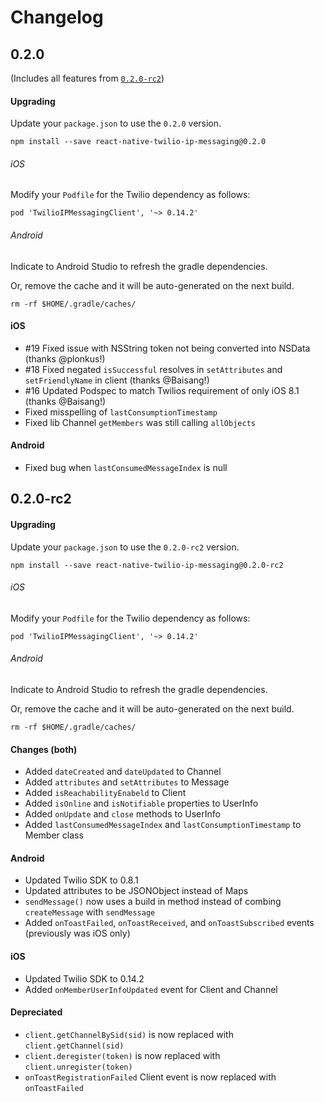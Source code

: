 # Changelog

## 0.2.0

(Includes all features from [`0.2.0-rc2`](020-rc2))

#### Upgrading
Update your `package.json` to use the `0.2.0` version.
```
npm install --save react-native-twilio-ip-messaging@0.2.0
```

###### iOS
Modify your `Podfile` for the Twilio dependency as follows:
```
pod 'TwilioIPMessagingClient', '~> 0.14.2'
```

###### Android
Indicate to Android Studio to refresh the gradle dependencies.

Or, remove the cache and it will be auto-generated on the next build.

```
rm -rf $HOME/.gradle/caches/
```

#### iOS
- #19 Fixed issue with NSString token not being converted into NSData (thanks @plonkus!)
- #18 Fixed negated `isSuccessful` resolves in `setAttributes` and `setFriendlyName` in client (thanks @Baisang!)
- #16 Updated Podspec to match Twilios requirement of only iOS 8.1 (thanks @Baisang!)
- Fixed misspelling of `lastConsumptionTimestamp`
- Fixed lib Channel `getMembers` was still calling `allObjects`

#### Android
- Fixed bug when `lastConsumedMessageIndex` is null

## 0.2.0-rc2

#### Upgrading
Update your `package.json` to use the `0.2.0-rc2` version.
```
npm install --save react-native-twilio-ip-messaging@0.2.0-rc2
```

###### iOS
Modify your `Podfile` for the Twilio dependency as follows:
```
pod 'TwilioIPMessagingClient', '~> 0.14.2'
```

###### Android
Indicate to Android Studio to refresh the gradle dependencies.

Or, remove the cache and it will be auto-generated on the next build.

```
rm -rf $HOME/.gradle/caches/
```

#### Changes (both)
- Added `dateCreated` and `dateUpdated` to Channel
- Added `attributes` and `setAttributes` to Message
- Added `isReachabilityEnabeld` to Client
- Added `isOnline` and `isNotifiable` properties to UserInfo
- Added `onUpdate` and `close` methods to UserInfo
- Added `lastConsumedMessageIndex` and `lastConsumptionTimestamp` to Member class

#### Android
- Updated Twilio SDK to 0.8.1
- Updated attributes to be JSONObject instead of Maps
- `sendMessage()` now uses a build in method instead of combing `createMessage` with `sendMessage`
- Added `onToastFailed`, `onToastReceived`, and `onToastSubscribed` events (previously was iOS only)

#### iOS
- Updated Twilio SDK to 0.14.2
- Added `onMemberUserInfoUpdated` event for Client and Channel

#### Depreciated
- `client.getChannelBySid(sid)` is now replaced with `client.getChannel(sid)`
- `client.deregister(token)` is now replaced with `client.unregister(token)`
- `onToastRegistrationFailed` Client event is now replaced with `onToastFailed`
